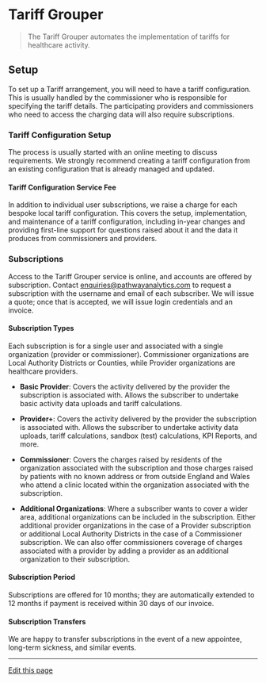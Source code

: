 # Tariff Grouper

> The Tariff Grouper automates the implementation of tariffs for healthcare activity.

## Setup

To set up a Tariff arrangement, you will need to have a tariff configuration. This is usually handled by the commissioner who is responsible for specifying the tariff details. The participating providers and commissioners who need to access the charging data will also require subscriptions.

### Tariff Configuration Setup

The process is usually started with an online meeting to discuss requirements. We strongly recommend creating a tariff configuration from an existing configuration that is already managed and updated.

#### Tariff Configuration Service Fee

In addition to individual user subscriptions, we raise a charge for each bespoke local tariff configuration. This covers the setup, implementation, and maintenance of a tariff configuration, including in-year changes and providing first-line support for questions raised about it and the data it produces from commissioners and providers.

### Subscriptions

Access to the Tariff Grouper service is online, and accounts are offered by subscription. Contact enquiries@pathwayanalytics.com to request a subscription with the username and email of each subscriber. We will issue a quote; once that is accepted, we will issue login credentials and an invoice.

#### Subscription Types

Each subscription is for a single user and associated with a single organization (provider or commissioner). Commissioner organizations are Local Authority Districts or Counties, while Provider organizations are healthcare providers.

- **Basic Provider**: Covers the activity delivered by the provider the subscription is associated with. Allows the subscriber to undertake basic activity data uploads and tariff calculations.
  
- **Provider+**: Covers the activity delivered by the provider the subscription is associated with. Allows the subscriber to undertake activity data uploads, tariff calculations, sandbox (test) calculations, KPI Reports, and more.
  
- **Commissioner**: Covers the charges raised by residents of the organization associated with the subscription and those charges raised by patients with no known address or from outside England and Wales who attend a clinic located within the organization associated with the subscription.
  
- **Additional Organizations**: Where a subscriber wants to cover a wider area, additional organizations can be included in the subscription. Either additional provider organizations in the case of a Provider subscription or additional Local Authority Districts in the case of a Commissioner subscription. We can also offer commissioners coverage of charges associated with a provider by adding a provider as an additional organization to their subscription.

#### Subscription Period

Subscriptions are offered for 10 months; they are automatically extended to 12 months if payment is received within 30 days of our invoice.

#### Subscription Transfers

We are happy to transfer subscriptions in the event of a new appointee, long-term sickness, and similar events.

---

[Edit this page](https://github.com/Pathway-Analytics/docs/edit/main/Tariff-Grouper.md)